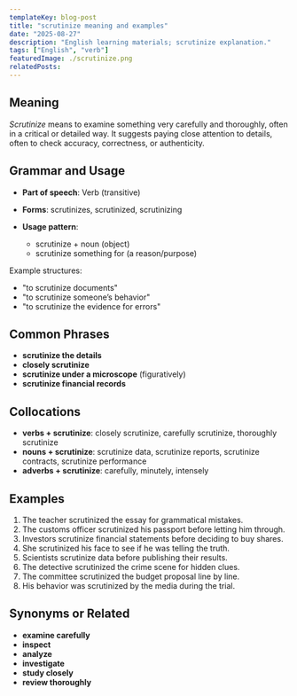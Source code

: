 ```yaml
---
templateKey: blog-post
title: "scrutinize meaning and examples"
date: "2025-08-27"
description: "English learning materials; scrutinize explanation."
tags: ["English", "verb"]
featuredImage: ./scrutinize.png
relatedPosts:
---
```


## Meaning

_Scrutinize_ means to examine something very carefully and thoroughly, often in a critical or detailed way. It suggests paying close attention to details, often to check accuracy, correctness, or authenticity.

## Grammar and Usage

- **Part of speech**: Verb (transitive)
- **Forms**: scrutinizes, scrutinized, scrutinizing
- **Usage pattern**:

  - scrutinize + noun (object)
  - scrutinize something for (a reason/purpose)

Example structures:

- "to scrutinize documents"
- "to scrutinize someone’s behavior"
- "to scrutinize the evidence for errors"

## Common Phrases

- **scrutinize the details**
- **closely scrutinize**
- **scrutinize under a microscope** (figuratively)
- **scrutinize financial records**

## Collocations

- **verbs + scrutinize**: closely scrutinize, carefully scrutinize, thoroughly scrutinize
- **nouns + scrutinize**: scrutinize data, scrutinize reports, scrutinize contracts, scrutinize performance
- **adverbs + scrutinize**: carefully, minutely, intensely

## Examples

1. The teacher scrutinized the essay for grammatical mistakes.
2. The customs officer scrutinized his passport before letting him through.
3. Investors scrutinize financial statements before deciding to buy shares.
4. She scrutinized his face to see if he was telling the truth.
5. Scientists scrutinize data before publishing their results.
6. The detective scrutinized the crime scene for hidden clues.
7. The committee scrutinized the budget proposal line by line.
8. His behavior was scrutinized by the media during the trial.

## Synonyms or Related

- **examine carefully**
- **inspect**
- **analyze**
- **investigate**
- **study closely**
- **review thoroughly**
